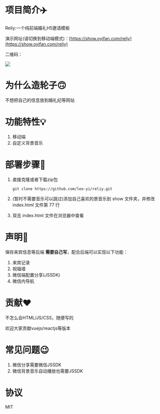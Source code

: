 # 项目简介✈️
Reliy:一个纯前端婚礼H5邀请模板

演示网址(请切换到移动端模式)：[https://show.oyifan.com/reliy](https://show.oyifan.com/reliy)

二维码：

![](https://show.oyifan.com/reliy/show/reliy.png)

# 为什么造轮子🙃

不想把自己的信息放到婚礼纪等网站

# 功能特性💡
1. 移动端
2. 自定义背景音乐

# 部署步骤🚩

1. 直接克隆或者下载zip包

    ```
    git clone https://github.com/leo-yi/reliy.git
    ```

2. (暂时不需要音乐可以跳过)添加自己喜欢的景音乐到 show 文件夹，并修改 index.html 文件第 77 行
3. 双击 index.html 文件在浏览器中查看

# 声明📄

保存来宾信息等后端 **需要自己写**，配合后端可以实现以下功能：
1. 来宾记录
2. 祝福墙
3. 微信端配置分享(JSSDK)
4. 微信内导航

# 贡献❤️
不怎么会HTML/JS/CSS，随便写的

欢迎大家贡献vuejs/reactjs等版本

# 常见问题😉

1. 微信分享需要微信JSSDK
2. 微信背景音乐自动播放也需要JSSDK

# 协议
MIT